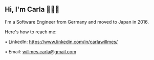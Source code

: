 ## Hi, I'm Carla 💅🏻😎

I'm a Software Engineer from Germany and moved to Japan in 2016.


Here's how to reach me:

• LinkedIn: https://www.linkedin.com/in/carlawillmes/

• Email: willmes.carla@gmail.com


